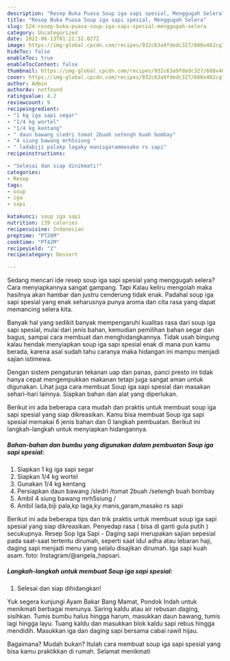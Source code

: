 ```yaml
---
description: "Resep Buka Puasa Soup iga sapi spesial, Menggugah Selera"
title: "Resep Buka Puasa Soup iga sapi spesial, Menggugah Selera"
slug: 524-resep-buka-puasa-soup-iga-sapi-spesial-menggugah-selera
category: Uncategorized
date: 2022-06-13T01:21:52.027Z
image: https://img-global.cpcdn.com/recipes/932c63a9fdedc327/680x482cq70/soup-iga-sapi-spesial-foto-resep-utama.jpg
hideToc: false
enableToc: true
enableTocContent: false
thumbnail: https://img-global.cpcdn.com/recipes/932c63a9fdedc327/680x482cq70/soup-iga-sapi-spesial-foto-resep-utama.jpg
cover: https://img-global.cpcdn.com/recipes/932c63a9fdedc327/680x482cq70/soup-iga-sapi-spesial-foto-resep-utama.jpg
author: Admin
authorAv: notfound
ratingvalue: 4.2
reviewcount: 9
recipeingredient:
- "1 kg iga sapi segar"
- "1/4 kg wortel"
- "1/4 kg kentang"
- " daun bawang sledri tomat 2buah setengh buah bombay"
- "4 siung bawang mrh5siung "
- " ladabiji palakp lagaky manisgarammasako rs sapi"
recipeinstructions:

- "Selesai dan siap dinikmati!"
categories:
- Resep
tags:
- soup
- iga
- sapi

katakunci: soup iga sapi 
nutrition: 139 calories
recipecuisine: Indonesian
preptime: "PT26M"
cooktime: "PT42M"
recipeyield: "2"
recipecategory: Dessert

---
```



Sedang mencari ide resep soup iga sapi spesial yang menggugah selera? Cara menyiapkannya sangat gampang. Tapi Kalau keliru mengolah maka hasilnya akan hambar dan justru cenderung tidak enak. Padahal soup iga sapi spesial yang enak seharusnya punya aroma dan cita rasa yang dapat memancing selera kita.


Banyak hal yang sedikit banyak mempengaruhi kualitas rasa dari soup iga sapi spesial, mulai dari jenis bahan, kemudian pemilihan bahan segar dan bagus, sampai cara membuat dan menghidangkannya. Tidak usah bingung kalau hendak menyiapkan soup iga sapi spesial enak di mana pun kamu berada, karena asal sudah tahu caranya maka hidangan ini mampu menjadi sajian istimewa.

Dengan sistem pengaturan tekanan uap dan panas, panci presto ini tidak hanya cepat mengempukkan makanan tetapi juga sangat aman untuk digunakan. Lihat juga cara membuat Soup iga sapi spesial dan masakan sehari-hari lainnya. Siapkan bahan dan alat yang diperlukan.


Berikut ini ada beberapa cara mudah dan praktis untuk membuat soup iga sapi spesial yang siap dikreasikan. Kamu bisa membuat Soup iga sapi spesial memakai 6 jenis bahan dan 0 langkah pembuatan. Berikut ini langkah-langkah untuk menyiapkan hidangannya.

<!--inarticleads1-->

##### Bahan-bahan dan bumbu yang digunakan dalam pembuatan Soup iga sapi spesial:

1. Siapkan 1 kg iga sapi segar
1. Siapkan 1/4 kg wortel
1. Gunakan 1/4 kg kentang
1. Persiapkan  daun bawang /sledri /tomat 2buah /setengh buah bombay
1. Ambil 4 siung bawang mrh5siung /
1. Ambil  lada,biji pala,kp laga,ky manis,garam,masako rs sapi


Berikut ini ada beberapa tips dan trik praktis untuk membuat soup iga sapi spesial yang siap dikreasikan. Penyedap rasa ( bisa di ganti gula putih ) secukupnya. Resep Sop Iga Sapi - Daging sapi merupakan sajian sepesial pada saat-saat tertentu dirumah, seperti saat idul adha atau lebaran haji, daging sapi menjadi menu yang selalu disajikan dirumah. Iga sapi kuah asam. foto: Instagram/@angela_hapsari. 

<!--inarticleads2-->

##### Langkah-langkah untuk membuat Soup iga sapi spesial:


1. Selesai dan siap dihidangkan!

Yuk segera kunjungi Ayam Bakar Bang Mamat, Pondok Indah untuk menikmati berbagai menunya. Saring kaldu atau air rebusan daging, sisihkan. Tumis bumbu halus hingga harum, masukkan daun bawang, tumis lagi hingga layu. Tuang kaldu dan masukkan blok kaldu sapi rebus hingga mendidih. Masukkan iga dan daging sapi bersama cabai rawit hijau. 

Bagaimana? Mudah bukan? Itulah cara membuat soup iga sapi spesial yang bisa kamu praktikkan di rumah. Selamat menikmati
